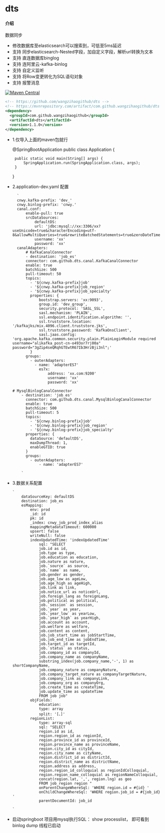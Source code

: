 # dts

#### 介绍
数据同步 
- 修改数据库至elasticsearch可以搜索到，可低至5ms延迟
- 支持 同步elasticsearch-Nested字段，加自定义字段，解析url转换为文本
- 支持 直连数据库binglog
- 支持 连阿里云-kafka-binlog
- 支持 自定义监听
- 支持 将Row变更转化为SQL语句对象
- 支持 报警消息


[![Maven Central](https://maven-badges.herokuapp.com/maven-central/com.github.wangzihaogithub/dts/badge.svg)](https://search.maven.org/search?q=g:com.github.wangzihaogithub%20AND%20a:dts)

```xml
<!-- https://github.com/wangzihaogithub/dts -->
<!-- https://mvnrepository.com/artifact/com.github.wangzihaogithub/dts -->
<dependency>
  <groupId>com.github.wangzihaogithub</groupId>
  <artifactId>dts</artifactId>
  <version>1.1.0</version>
</dependency>
```
    
-  1.仅导入上面的maven包就行


    @SpringBootApplication
    public class Application {
    
        public static void main(String[] args) {
            SpringApplication.run(SpringApplication.class, args);
        }
    
    }

- 2.application-dev.yaml 配置

        `
        cnwy.kafka-prefix: 'dev_'
        cnwy.binlog-prefix: 'cnwy.'
        canal.conf:
            enable-pull: true
            srcDataSources:
                defaultDS:
                url: 'jdbc:mysql://xx:3306/xx?useUnicode=true&characterEncoding=utf-8&allowMultiQueries=true&rewriteBatchedStatements=true&zeroDateTimeBehavior=CONVERT_TO_NULL'
                username: 'xx'
                password: 'xx'
        canalAdapters:
            # KafkaCanalConnector
            - destination: 'job_es'
            connector: com.github.dts.canal.KafkaCanalConnector
            enable: true
            batchSize: 500
            pull-timeout: 50
            topics:
              - '${cnwy.kafka-prefix}job'
              - '${cnwy.kafka-prefix}job_region'
              - '${cnwy.kafka-prefix}job_specialty'
              properties: {
                  bootstrap.servers: 'xx:9093',
                  group.id: 'dev_group',
                  security.protocol: 'SASL_SSL',
                  sasl.mechanism: 'PLAIN',
                  ssl.endpoint.identification.algorithm: '',
                  ssl.truststore.location: '/kafkajks/mix.4096.client.truststore.jks',
                  ssl.truststore.password: 'KafkaOnsClient',
                  sasl.jaas.config: 'org.apache.kafka.common.security.plain.PlainLoginModule required username="alikafka_post-cn-o493or7rj00a" password="3gZip4seQRqhGTEwtR67Ib3HrzBji3nl";'
              }
            groups:
              - outerAdapters:
                - name: 'adapterES7'
                  es7x:
                      address: 'xx.com:9200'
                      username: 'xx'
                      password: 'xx'

      # MysqlBinlogCanalConnector
          - destination: 'job_es'
            connector: com.github.dts.canal.MysqlBinlogCanalConnector
            enable: true
            batchSize: 500
            pull-timeout: 5
            topics:
              - '${cnwy.binlog-prefix}job'
              - '${cnwy.binlog-prefix}job_region'
              - '${cnwy.binlog-prefix}job_specialty'
            properties: {
              dataSource: 'defaultDS',
              maxDumpThread: 1,
              enableGTID: true
            }
            groups:
              - outerAdapters:
                  - name: 'adapterES7'

          `


 -  3.数据关系配置

        `
            dataSourceKey: defaultDS
            destination: job_es
            esMapping:
                env: prod
                _id: id
                pk: id
                _index: cnwy_job_prod_index_alias
                mappingMetadataTimeout: 600000
                upsert: false
                writeNull: false
                indexUpdatedTime: 'indexUpdatedTime'
                    sql: "SELECT
                    job.id as id,
                    job.type as type,
                    job.education as education,
                    job.nature as nature,
                    job.`source` as source,
                    job.`name` as name,
                    job.gender as gender,
                    job.age_low as ageLow,
                    job.age_high as ageHigh,
                    job.link as link,
                    job.notice_url as noticeUrl,
                    job.foreign_lang as foreignLang,
                    job.political as political,
                    job.`session` as session,
                    job.`year` as year,
                    job.`year_low` as yearLow,
                    job.`year_high` as yearHigh,
                    job.account as account,
                    job.welfare as welfare,
                    job.content as content,
                    job.job_start_time as jobStartTime,
                    job.job_end_time as jobEndTime,
                    job.target_id as targetId,
                    job.`status` as status,
                    job.company_id as companyId,
                    job.company_name as companyName,
                    substring_index(job.company_name,'-', 1) as shortCompanyName,
                    job.company_nature as companyNature,
                    job.company_target_nature as companyTargetNature,
                    job.company_link as companyLink,
                    job.company_org as companyOrg,
                    job.create_time as createTime,
                    job.update_time as updateTime
                    FROM job job"
                objFields:
                    education:
                    type: array
                    split: '[、]'
                regionList:
                    type: array-sql
                    sql: "SELECT
                    region.id as id,
                    region.region_id as regionId,
                    region.province_id as provinceId,
                    region.province_name as provinceName,
                    region.city_id as cityId,
                    region.city_name as cityName,
                    region.district_id as districtId,
                    region.district_name as districtName,
                    region.address as address,
                    region.region_id_colloquial as regionIdColloquial,
                    region.region_name_colloquial as regionNameColloquial,
                    concat(region.lat, ',', region.lng) as geo
                    FROM job_region region "
                    onParentChangeWhereSql: 'WHERE region.id = #{id} '
                    onChildChangeWhereSql: 'WHERE region.job_id = #{job_id} '
                    parentDocumentId: job_id

        `


 - 启动springboot 项目用mysql执行SQL： show processlist， 即可看到 binlog dump 线程已启动

